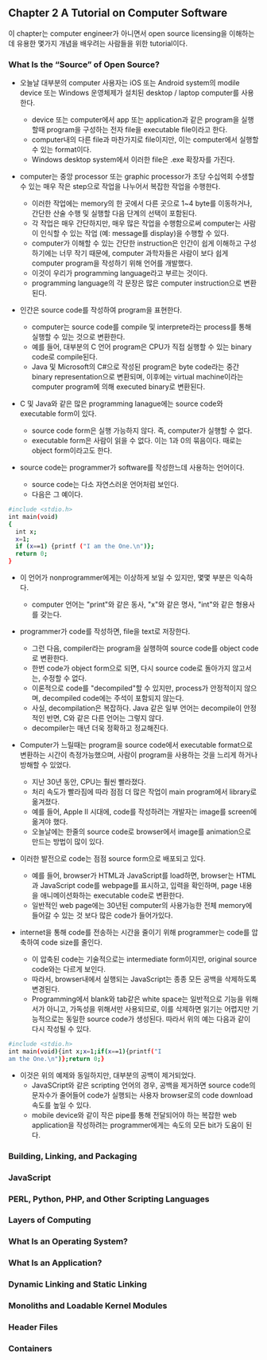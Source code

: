 ## Chapter 2 A Tutorial on Computer Software
이 chapter는 computer engineer가 아니면서 open source licensing을 이해하는데 유용한 몇가지 개념을 배우려는 사람들을 위한 tutorial이다. 

### What Is the “Source” of Open Source?
- 오늘날 대부분의 computer 사용자는 iOS 또는 Android system의 modile device 또는 Windows 운영체제가 설치된 desktop / laptop computer를 사용한다. 
	- device 또는 computer에서 app 또는 application과 같은 program을 실행할때 program을 구성하는 전자 file을 executable file이라고 한다. 
	- computer내의 다른 file과 마찬가지로 file이지만, 이는 computer에서 실행할 수 있는 format이다. 
	- Windows desktop system에서 이러한 file은 .exe 확장자를 가진다. 
	
- computer는 중앙 processor 또는 graphic processor가 초당 수십억회 수생할 수 있는 매우 작은 step으로 작업을 나누어서 복잡한 작업을 수행한다. 
	- 이러한 작업에는 memory의 한 곳에서 다른 곳으로 1~4 byte를 이동하거나, 간단한 산술 수행 및 실행할 다음 단계의 선택이 포함된다.
	- 각 작업은 매우 간단하지만, 매우 많은 작업을 수행함으로써 computer는 사람이 인식할 수 있는 작업 (예: message를 display)을 수행할 수 있다.
	- computer가 이해할 수 있는 간단한 instruction은 인간이 쉽게 이해하고 구성하기에는 너무 작기 때문에, computer 과학자들은 사람이 보다 쉽게 computer program을 작성하기 위해 언어를 개발했다.
	- 이것이 우리가 programming language라고 부르는 것이다. 
	- programming language의 각 문장은 많은 computer instruction으로 변환된다. 

- 인간은 source code를 작성하여 program을 표현한다. 
	- computer는 source code를 compile 및 interprete라는 process를 통해 실행할 수 있는 것으로 변환한다. 
	- 예를 들어, 대부분의 C 언어 program은 CPU가 직접 실행할 수 있는 binary code로 compile된다. 
	- Java 및 Microsoft의 C#으로 작성된 program은 byte code라는 중간 binary representation으로 변환되며, 이후에는 virtual machine이라는 computer program에 의해 executed binary로 변환된다. 

- C 및 Java와 같은 많은 programming lanague에는 source code와 executable form이 있다. 
	- source code form은 실행 가능하지 않다. 즉, computer가 실행할 수 없다. 
	- executable form은 사람이 읽을 수 없다. 이는 1과 0의 묶음이다. 때로는 object form이라고도 한다. 

- source code는 programmer가 software를 작성한느데 사용하는 언어이다. 
	- source code는 다소 자연스러운 언어처럼 보인다. 
	- 다음은 그 예이다. 

```sh
#include <stdio.h>  
int main(void)  
{  
  int x;  
  x=1;  
  if (x==1) {printf ("I am the One.\n")};  
  return 0;  
}
```

- 이 언어가 nonprogrammer에게는 이상하게 보일 수 있지만, 몇몇 부분은 익숙하다. 
	- computer 언어는 "print"와 같은 동사, "x"와 같은 명사, "int"와 같은 형용사를 갖는다. 
- programmer가 code를 작성하면, file을 text로 저장한다. 
	- 그런 다음, compiler라는 program을 실행하여 source code를 object code로 변환한다. 
	- 한번 code가 object form으로 되면, 다시 source code로 돌아가지 않고서는, 수정할 수 없다. 
	- 이론적으로 code를 "decompiled"할 수 있지만, process가 안정적이지 않으며, decompiled code에는 주석이 포함되지 않는다. 
	- 사실, decompilation은 복잡하다. Java 같은 일부 언어는 decompile이 안정적인 반면, C와 같은 다른 언어는 그렇지 않다. 
	- decompiler는 매년 더욱 정확하고 정교해진다. 

- Computer가 느릴때는 program을 source code에서 executable format으로 변환하는 시간이 측정가능했으며, 사람이 program을 사용하는 것을 느리게 하거나 방해할 수 있었다. 
	- 지난 30년 동안, CPU는 훨씬 빨라졌다.
	- 처리 속도가 빨라짐에 따라 점점 더 많은 작업이 main program에서 library로 옮겨졌다. 
	- 예를 들어, Apple II 시대에, code를 작성하려는 개발자는 image를 screen에 옮겨야 했다. 
	- 오늘날에는 한줄의 source code로 browser에서 image를 animation으로 만드는 방법이 많이 있다. 

- 이러한 발전으로 code는 점점 source form으로 배포되고 있다.
	- 예를 들어, browser가 HTML과 JavaScript를 load하면, browser는 HTML과 JavaScript code를 webpage를 표시하고, 입력을 확인하며, page 내용을 애니메이션화하는 executable code로 변환한다.
	- 일반적인 web page에는 30년된 computer의 사용가능한 전체 memory에 들어갈 수 있는 것 보다 많은 code가 들어가있다. 
	
- internet을 통해 code를 전송하는 시간을 줄이기 위해 programmer는 code를 압축하여 code size를 줄인다. 
	- 이 압축된 code는 기술적으로는 intermediate form이지만, original source code와는 다르게 보인다. 
	- 따라서, browser내에서 실행되는 JavaScript는 종종 모든 공백을 삭제하도록 변경된다. 
	- Programming에서 blank와 tab같은 white space는 일반적으로 기능을 위해서가 아니고, 가독성을 위해서만 사용되므로, 이를 삭제하면 읽기는 어렵지만 기능적으로는 동일한 source code가 생성된다. 따라서 위의 예는 다음과 같이 다시 작성될 수 있다. 
```sh
#include <stdio.h>  
int main(void){int x;x=1;if(x==1){printf("I  
am the One.\n")};return 0;}
```
- 이것은 위의 예제와 동일하지만, 대부분의 공백이 제거되었다. 
	- JavaSCript와 같은 scripting 언어의 경우, 공백을 제거하면 source code의 문자수가 줄어들어 code가 실행되는 사용자 browser로의 code download 속도를 높일 수 있다.
	- mobile device와 같이 작은 pipe를 통해 전달되어야 하는 복잡한 web application을 작성하려는 programmer에게는 속도의 모든 bit가 도움이 된다. 


### Building, Linking, and Packaging

### JavaScript

### PERL, Python, PHP, and Other Scripting Languages

### Layers of Computing

### What Is an Operating System?

### What Is an Application?

### Dynamic Linking and Static Linking

### Monoliths and Loadable Kernel Modules

### Header Files

### Containers


